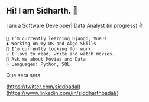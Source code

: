 ## Hi! I am Sidharth. 👋

I am a Software Developer| Data Analyst (in progress) ✌

    🌱 I’m currently learning Django, VueJs
    ♞ Working on my DS and Algo Skills
    🔭 I’m currently looking for work
    ✓ I love to read, write and watch movies.  
    💬 Ask me about Movies and Data
    🎶 Languages: Python, SQL 
    
Que sera sera


(https://twitter.com/siddbadal)  (https://www.linkedin.com/in/siddharthbadal/) 
   
       
<!--
**Siddharthbadal/Siddharthbadal** is a ✨ _special_ ✨ repository because its `README.md` (this file) appears on your GitHub profile.

Here are some ideas to get you started:

- 🔭 I’m currently working on ...
- 🌱 I’m currently learning ...
- 👯 I’m looking to collaborate on ...
- 🤔 I’m looking for help with ...
- 💬 Ask me about ...
- 📫 How to reach me: ...
- 😄 Pronouns: ...
- ⚡ Fun fact: ...
-->
